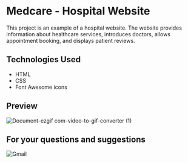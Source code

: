 # Medcare - Hospital Website

This project is an example of a hospital website. The website provides information about healthcare services, introduces doctors, allows appointment booking, and displays patient reviews.

## Technologies Used

- HTML
- CSS
- Font Awesome icons
## Preview 
![Document-ezgif com-video-to-gif-converter (1)](https://github.com/user-attachments/assets/9e0e5385-8e5f-4a9a-9360-999b6a0d6997)


## For your questions and suggestions
<a href="mailto:mehmet.polat2035@gmail.com" target="_blank" style="text-decoration: none;">
    <img src="https://img.shields.io/badge/Gmail-D14836.svg?style=for-the-badge&logo=Gmail&logoColor=white" alt="Gmail">
</a>
